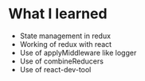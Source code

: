 # What I learned

- State management in redux
- Working of redux with react
- Use of applyMiddleware like logger
- Use of combineReducers
- Use of react-dev-tool
